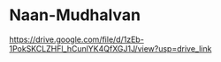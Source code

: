# Naan-Mudhalvan
  https://drive.google.com/file/d/1zEb-1PokSKCLZHFl_hCunlYK4QfXGJ1J/view?usp=drive_link
